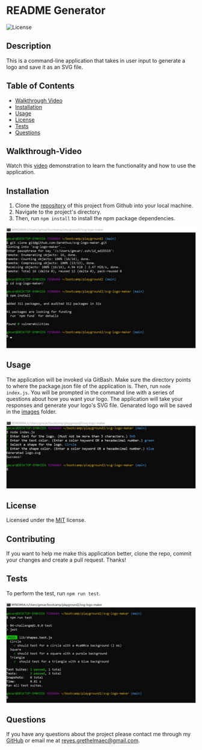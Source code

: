 # README Generator

![License](https://img.shields.io/static/v1?label=license&message=MIT&color=brightgreen)

## Description

This is a command-line application that takes in user input to generate a logo and save it as an SVG file.

## Table of Contents

* [Walkthrough Video](#Walkthrough-Video)    
* [Installation](#Installation)  
* [Usage](#Usage)   
* [License](#License)  
* [Tests](#Tests)  
* [Questions](#Questions)

## Walkthrough-Video

Watch this [video](https://drive.google.com/file/d/1iftsIs7pOBWyAPqCeq9bq_Uabtu3Lfge/view?usp=share_link) demonstration to learn the functionality and how to use the application.

## Installation 

1. Clone the [repository](https://github.com/Garethus/readme-generator) of this project from Github into your local machine. 
2. Navigate to the project's directory. 
3. Then, run `npm install` to install the npm package dependencies. 

![Installation screenshot](./images/installation.JPG)

## Usage

The application will be invoked via GitBash. Make sure the directory points to where the package.json file of the application is. Then, run `node index.js`. You will be prompted in the command line with a series of questions about how you want your logo. The application will take your responses and generate your logo's SVG file. Genarated logo will be saved in the [images](./images/) folder.

![Usage screenshot](./images/usage.JPG)

## License

Licensed under the [MIT](./LICENSE) license.

## Contributing

If you want to help me make this application better, clone the repo, commit your changes and create a pull request. Thanks!

## Tests

To perform the test, run `npm run test`.

![Test screenshot](./images/test.JPG)

## Questions
    
If you have any questions about the project please contact me through my [GitHub](https://github.com/Garethus) or email me at reyes.grethelmaec@gmail.com.

